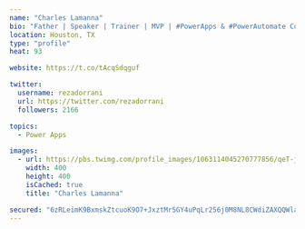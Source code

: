 ```yaml
---
name: "Charles Lamanna"
bio: "Father | Speaker | Trainer | MVP | #PowerApps & #PowerAutomate Community Super User | YouTuber Right-pointing triangle http://youtube.com/c/rezadorrani | Learn - Share - Clockwise rightwards and leftwards open circle arrows"
location: Houston, TX
type: "profile"
heat: 93

website: https://t.co/tAcqSdqguf

twitter:
  username: rezadorrani
  url: https://twitter.com/rezadorrani
  followers: 2166

topics:
  - Power Apps

images:
  - url: https://pbs.twimg.com/profile_images/1063114045270777856/qeT-jpWr_400x400.jpg
    width: 400
    height: 400
    isCached: true
    title: "Charles Lamanna"

secured: "6zRLeimK9BxmskZtcuoK9O7+JxztMr5GY4uPqLr256j0M8NL8CWdiZAXQQWlaXo7I4je3So1jLHHaTt/sjxfijl8LyM9BJ7vd7hrud6PlsgvnuQt5sGEdWr4lAXqwIZ+7YoHt45ff5A5WAYjPMCAbGO1/AL+c9Ek/M5kedKgIWgCUnuBX36BiClZy52WFu2+Eb5BB4OY0uVMPYKNWqa4GcDvtOCqOQvI5gbGpBFWY8QClTwv+5rlUdyT4dObAjaSkWfk6MFpUc8386wN5Da2VJg33CcZ6zjuY5YdbadyzemdrnI3WlIHBVyVQVky+OOjtywBGi3K1wvjHUN3ZYVuOYoY8fuNo1c3P1mVO46SdbffWkerlrfIIiqX/gSgsRqHAWYMW8YLMjWp1kkfh05NkgMRpWtob/WTdDexNalum7A=;TvzxAdtW3JzEcfZJf9KPGw=="
---
```


